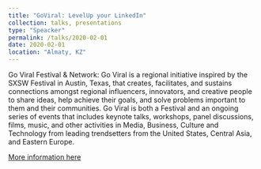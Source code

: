 ```yaml
---
title: "GoViral: LevelUp your LinkedIn"
collection: talks, presentations
type: "Speacker"
permalink: /talks/2020-02-01
date: 2020-02-01
location: "Almaty, KZ"
---
```


Go Viral Festival & Network: Go Viral is a regional initiative inspired by the SXSW Festival in Austin, Texas, that creates, facilitates, and sustains connections amongst regional influencers, innovators, and creative people to share ideas, help achieve their goals, and solve problems important to them and their communities. Go Viral is both a Festival and an ongoing series of events that includes keynote talks, workshops, panel discussions, films, music, and other activities in Media, Business, Culture and Technology from leading trendsetters from the United States, Central Asia, and Eastern Europe.

[More information here](https://en.goviral.kz/)


